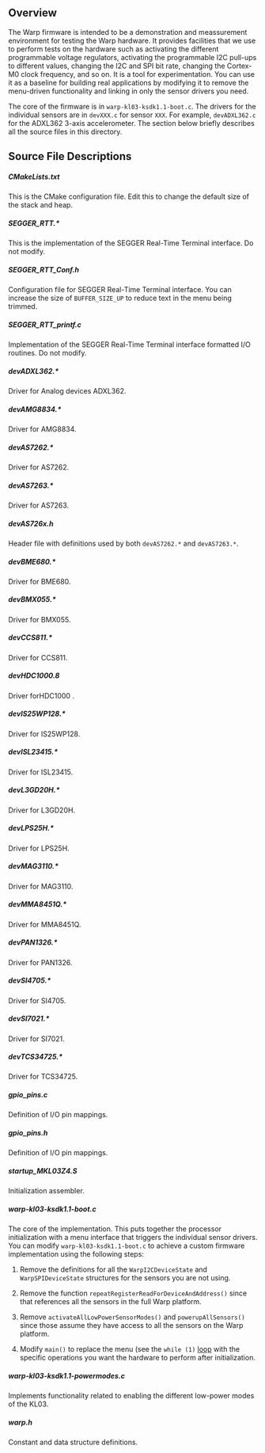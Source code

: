 ## Overview
The Warp firmware is intended to be a demonstration and meassurement environment for testing the Warp hardware. 
It provides facilities that we use to perform tests on the hardware such as activating the different programmable voltage regulators,
activating the programmable I2C pull-ups to different values, changing the I2C and SPI bit rate, changing the Cortex-M0 clock frequency,
and so on. It is a tool for experimentation. You can use it as a baseline for building real applications by modifying it to remove the
menu-driven functionality and linking in only the sensor drivers you need.

The core of the firmware is in `warp-kl03-ksdk1.1-boot.c`. The drivers for the individual sensors are in `devXXX.c` for sensor `XXX`. For example,
`devADXL362.c` for the ADXL362 3-axis accelerometer. The section below briefly describes all the source files in this directory. 


## Source File Descriptions

##### CMakeLists.txt
This is the CMake configuration file. Edit this to change the default size of the stack and heap.


##### SEGGER_RTT.*
This is the implementation of the SEGGER Real-Time Terminal interface. Do not modify.

##### SEGGER_RTT_Conf.h
Configuration file for SEGGER Real-Time Terminal interface. You can increase the size of `BUFFER_SIZE_UP` to reduce text in the menu being trimmed.

##### SEGGER_RTT_printf.c
Implementation of the SEGGER Real-Time Terminal interface formatted I/O routines. Do not modify.

##### devADXL362.*
Driver for Analog devices ADXL362.

##### devAMG8834.*
Driver for AMG8834.

##### devAS7262.*
Driver for AS7262.

##### devAS7263.*
Driver for AS7263.

##### devAS726x.h
Header file with definitions used by both `devAS7262.*` and `devAS7263.*`.

##### devBME680.*
Driver for BME680.

##### devBMX055.*
Driver for BMX055.

##### devCCS811.*
Driver for CCS811.

##### devHDC1000.8
Driver forHDC1000 .

##### devIS25WP128.*
Driver for IS25WP128.

##### devISL23415.*
Driver for ISL23415.

##### devL3GD20H.*
Driver for L3GD20H.

##### devLPS25H.*
Driver for LPS25H.

##### devMAG3110.*
Driver for MAG3110.

##### devMMA8451Q.*
Driver for MMA8451Q.

##### devPAN1326.*
Driver for PAN1326.

##### devSI4705.*
Driver for SI4705.

##### devSI7021.*
Driver for SI7021.

##### devTCS34725.*
Driver for TCS34725.

##### gpio_pins.c
Definition of I/O pin mappings.

##### gpio_pins.h
Definition of I/O pin mappings.

##### startup_MKL03Z4.S
Initialization assembler.

##### warp-kl03-ksdk1.1-boot.c
The core of the implementation. This puts together the processor initialization with a menu interface that triggers the individual sensor drivers.
You can modify `warp-kl03-ksdk1.1-boot.c` to achieve a custom firmware implementation using the following steps:

1.  Remove the definitions for all the `WarpI2CDeviceState` and `WarpSPIDeviceState` structures for the sensors you are not using.

2.  Remove the function `repeatRegisterReadForDeviceAndAddress()` since that references all the sensors in the full Warp platform.

3.  Remove `activateAllLowPowerSensorModes()` and `powerupAllSensors()` since those assume they have access to all the sensors on the Warp platform.

4.  Modify `main()` to replace the menu (see the `while (1)` [loop](https://github.com/physical-computation/Warp-firmware/blob/ea3fac66e0cd85546b71134538f8d8f6ce1741f3/src/boot/ksdk1.1.0/warp-kl03-ksdk1.1-boot.c#L1107) with the specific operations you want the hardware to perform after initialization.


##### warp-kl03-ksdk1.1-powermodes.c
Implements functionality related to enabling the different low-power modes of the KL03.

##### warp.h
Constant and data structure definitions.
